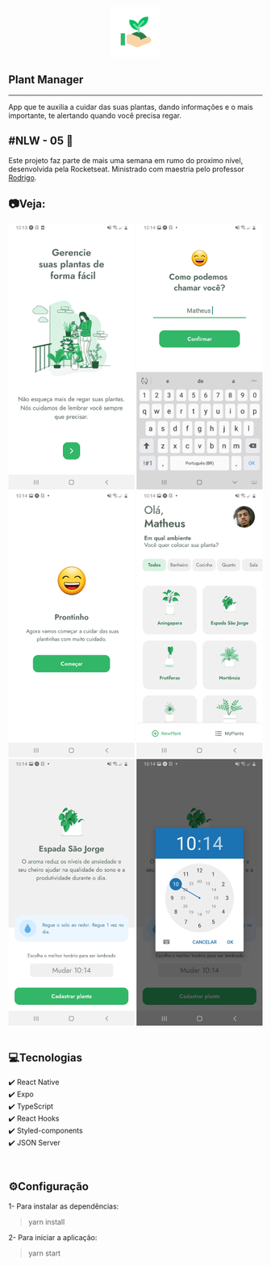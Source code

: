 <div align="center">

<img src="assets/icon.png" alt="test" width="100"/>

</div>

## Plant Manager
---
App que te auxilia a cuidar das suas plantas, dando informações e o mais importante, te alertando quando você precisa regar.

## #NLW - 05 🚀
Este projeto faz parte de mais uma semana em rumo do proximo nível, desenvolvida pela Rocketseat. Ministrado com maestria pelo professor [Rodrigo](https://github.com/rodrigorgtic).


## 📷Veja:

<img src="src/github/1.jpg" alt="image" width="250" />
<img src="src/github/2.jpg" alt="image" width="250" />
<img src="src/github/3.jpg" alt="image" width="250" />
<img src="src/github/4.jpg" alt="image" width="250" />
<img src="src/github/5.jpg" alt="image" width="250" />
<img src="src/github/6.jpg" alt="image" width="250" />

<br>
<br>

## 💻Tecnologias
✔️ React Native <br>
✔️ Expo <br>
✔️ TypeScript <br>
✔️ React Hooks <br>
✔️ Styled-components <br>
✔️ JSON Server <br>

<br>

## ⚙️Configuração
1- Para instalar as dependências:
> yarn install

2- Para iniciar a aplicação:
> yarn start
